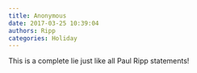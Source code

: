 ```yaml
---
title: Anonymous
date: 2017-03-25 10:39:04
authors: Ripp
categories: Holiday
---
```


 This is a complete lie just like all Paul Ripp statements!